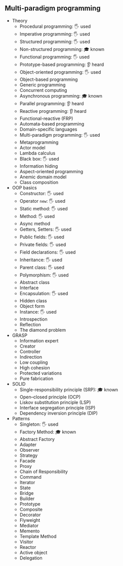 ## Multi-paradigm programming

- Theory
  - Procedural programming: 🖐️ used
  - Imperative programming: 🖐️ used
  - Structured programming: 🖐️ used
  - Non-structured programming: 🎓 known
  - Functional programming: 🖐️ used
  - Prototype-based programming: 👂 heard
  - Object-oriented programming: 🖐️ used
  - Object-based programming
  - Generic programming
  - Concurrent computing
  - Asynchronous programming: 🎓 known
  - Parallel programming: 👂 heard
  - Reactive programming: 👂 heard
  - Functional-reactive (FRP)
  - Automata-based programming
  - Domain-specific languages
  - Multi-paradigm programming: 🖐️ used
  - Metaprogramming
  - Actor model
  - Lambda calculus
  - Black box: 🖐️ used
  - Information hiding
  - Aspect-oriented programming
  - Anemic domain model
  - Class composition
- OOP basics
  - Constructor: 🖐️ used
  - Operator `new`: 🖐️ used
  - Static method: 🖐️ used
  - Method: 🖐️ used
  - Async method
  - Getters, Setters: 🖐️ used
  - Public fields: 🖐️ used
  - Private fields: 🖐️ used
  - Field declarations: 🖐️ used
  - Inheritance: 🖐️ used
  - Parent class: 🖐️ used
  - Polymorphism: 🖐️ used
  - Abstract class
  - Interface
  - Encapsulation: 🖐️ used
  - Hidden class
  - Object form
  - Instance: 🖐️ used
  - Introspection
  - Reflection
  - The diamond problem
- GRASP
  - Information expert
  - Creator
  - Controller
  - Indirection
  - Low coupling
  - High cohesion
  - Protected variations
  - Pure fabrication
- SOLID
  - Single-responsibility principle (SRP): 🎓 known
  - Open–closed principle (OCP)
  - Liskov substitution principle (LSP)
  - Interface segregation principle (ISP)
  - Dependency inversion principle (DIP)
- Patterns
  - Singleton: 🖐️ used
  - Factory Method: 🎓 known
  - Abstract Factory
  - Adapter
  - Observer
  - Strategy
  - Facade
  - Proxy
  - Chain of Responsibility
  - Command
  - Iterator
  - State
  - Bridge
  - Builder
  - Prototype
  - Composite
  - Decorator
  - Flyweight
  - Mediator
  - Memento
  - Template Method
  - Visitor
  - Reactor
  - Active object
  - Delegation
